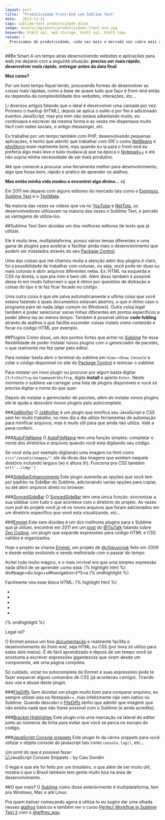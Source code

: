 ```yaml
---
layout: post
title:  "Produtividade Front-End com Sublime Text"
date:   2013-12-21
tags: sublime-text produtividade dicas
image: assets/img/posts/produtividade-front-end.jpg
keywords: html5 api, web storage, html5 sql, html5 tags
resumo: >
  Precisamos de produtividade, cada vez mais o mercado nos cobra mais agilidade no desenvolvimento de aplicações seja front-end ou back-end. Sabia que também é possível ser produtivo no mundo front-end?
---
```

##Be Smart
A um tempo atrás desenvolvendo websites e aplicações para web me deparei com a seguinte situação: **preciso ser mais rápido**, **desenvolver mais rápido**, **entregar antes da data final**.

**Mas como?**

Por um bom tempo fiquei lendo, procurando formas de desenvolver as coisas mais rápidas, como a base de quase tudo que faço é front-end então eu dependia da complexibilidade dos websites, interações, etc...

Li diversos artigos falando que o ideal é desenvolver uma camada por vez:
Primeiro o markup (HTML), depois se aplica o estilo e por fim é adicionado eventos JavaScript, mas pra mim não estava adiantando muito,
eu continuava a escrever da mesma forma e as vezes me dispersava muito fácil com redes sociais, o antigo messenger, etc.

Eu trabalhei por um tempo também com PHP, desenvolvendo pequenas aplicações, e tenho que admitir que trabalhar com IDE's como [NetBeans](https://netbeans.org/) e [phpStorm](http://www.jetbrains.com/phpstorm/) eram realmente bom, mas quando eu ia para o front-end eu preferia algo mais leve e tudo mudava já que na época o [Notepad++](http://notepad-plus-plus.org/) e ele não supria minha necessidade de ser mais produtivo.

Até que comecei a procurar uma ferramenta melhor para desenvolvimento, algo que fosse bom, rápido e pratico de aprender os atalhos.

**Mas então minha vida mudou e encontrei algo divino... =)**

Em 2011 me deparei com alguns editores do mercado tais como o [Expresso](http://macrabbit.com/espresso/), [Sublime Text](http://www.sublimetext.com/) e o [TextMate](http://macromates.com/).

Na maioria das vezes os vídeos que via no [YouTube](https://www.youtube.com/) e [NetTuts](http://net.tutsplus.com), os desenvolvedores utilizavam na maioria das vezes o Sublime Text, e percebi as vantagens de utiliza-los.

##Sublime Text
Sem dúvidas um dos melhores editores de texto que já utilizei.

Ele é muito leve, multiplataforma, possui vários temas diferentes e uma gama de plugins para acelerar e facilitar ainda mais o desenvolvimento que podem ser instalados através do seu [Package Control](https://sublime.wbond.net/installation).

Uma das coisas que me chamou muita a atenção além dos plugins é claro, foi a possibilidade de trabalhar com colunas, ou seja, você pode ter duas ou mais colunas e abrir arquivos diferentes nelas. Ex: HTML na esquerda e CSS na direita, o que pra mim é bem útil. Além disso também é possível deixa-lo em modo fullscreen o que é ótimo por questões de distração e coisas do tipo e te faz ficar focado no código.

Uma outra coisa é que ele salva automaticamente a ultima coisa que você estava fazendo e quais documentos estavam abertos, o que é ótimo caso o programa pare do nada (algo comum no Windows). Outra coisa legal também é poder selecionar varias linhas diferentes em pontos específicos e poder altera-las ao menos tempo. Também é possível utilizar **code folding** através de atalhos o que facilita esconder coisas inúteis como conteúdo e focar no código HTML por exemplo.

##Plugins
Como disse, um dos pontos fortes que achei no [Sublime](http://www.sublimetext.com/) foi essa flexibilidade de poder instalar novos plugins com o gerenciador de pacotes, o que realmente me fez optar pelo editor.

Para instalar basta abrir o terminal do sublime em <code class="code">View->Show Console</code> e colar o código disponível no site do [Package Control](https://sublime.wbond.net/installation) e reiniciar o sublime.

Para instalar um novo plugin ou procurar por algum basta digitar <code class="code">Ctrl+Shift+p</code> ou <code class="code">Command+Shift+p</code>, digite **install** e aperte <code class="code">Enter</code>. Neste momento o sublime vai carregar uma lista de plugins disponíveis e você só precisa digitar o nome do que quer.

Depois de instalar o gerenciador de pacotes, além de instalar novos plugins ele te ajuda a descobrir novos plugins pelo autocomplete.

###[JsMinifier](https://github.com/cgutierrez/JsMinifier)
O [JsMinifier](https://github.com/cgutierrez/JsMinifier) é um plugin que minifica seu JavaScript e CSS sem ter muito trabalho, no meu dia a dia utilizo ferramentas de automação para minificar arquivos, mas é muito útil para que ainda não utiliza. Vale a pena conferir.

###[AutoFileName](https://github.com/BoundInCode/AutoFileName)
O [AutoFileName](https://github.com/BoundInCode/AutoFileName) tem uma função simples: completar o nome dos diretórios e arquivos quando você esta digitando seu código.

Se você esta por exemplo digitando uma imagem no html como <code class="code">src="/assets/images/"</code>, ele da dicas das imagens que existem naquele diretório incluindo largura (w) e altura (h). Funciona pra CSS também <code class="code">url('../img/')</code>

###[SideBarEnhancements](https://github.com/titoBouzout/SideBarEnhancements)
Este plugin aumenta as opções que você tem por padrão na SideBar do Sublime, adicionando varias opções para copiar, ou até abrir arquivos direto no browser.

###[SyncedSideBar](https://github.com/sobstel/SyncedSideBar)
O [SyncedSideBar](https://github.com/sobstel/SyncedSideBar) tem uma única função: sincronizar a sua sidebar com tudo o que acontece com o diretório do projeto. As vezes num pull do projeto você já vê os novos arquivos que foram adicionados em um diretório especifico que você esta visualizando, etc...

###[Emmet](http://emmet.io/)
Este sem dúvidas é um dos melhores plugins para o Sublime que já utilizei, encontrei em 2011 em um [post](http://blog.thiagobelem.net/zen-coding-criando-html-como-um-ninja/) do [@TiuTalk](https://twitter.com/TiuTalk) falando sobre [Zen Coding](http://en.wikipedia.org/wiki/Zen_Coding), um plugin que expande expressões para código HTML e CSS validos e organizados.

Hoje o projeto se chama [Emmet](http://emmet.io/), um projeto de [@chikuyonok](https://twitter.com/chikuyonok) feito em 2009 e desde então evoluindo e sendo melhorado com o passar do tempo.

Achei tudo muito mágico, e o mais incrível era que uma simples expressão nada difícil de se aprender como esta:
{% highlight html %}
div#page>div.logo+ul#navigation>li*5>a
{% endhighlight %}

Facilmente vira esse bloco HTML:
{% highlight html %}
<div id="page">
        <div class="logo"></div>
        <ul id="navigation">
                <li><a href=""></a></li>
                <li><a href=""></a></li>
                <li><a href=""></a></li>
                <li><a href=""></a></li>
                <li><a href=""></a></li>
        </ul>
</div>
{% endhighlight %}

Legal né?

O Emmet possui um boa [documentação](http://docs.emmet.io/) e realmente facilita o desenvolvimento do front-end, seja HTML ou CSS (por hora só utilizo para estes dois meios). É de fácil aprendizado e depois de um tempo você se acostuma a escrever expressões gigantescas que viram desde um componente, até uma página completa.

Só cuidado, viciar no autocomplete do Emmet e suas expressões pode te fazer esquecer alguns comandos de CSS (já aconteceu comigo). Tirando isso use e abuse deste plugin.

###[FileDiffs](https://github.com/colinta/SublimeFileDiffs)
Sem dúvidas um plugin muito bom para comparar arquivos, eu sempre utilizei isso no Notepad++, mas infelizmente não vem nativo no Sublime. Quando descobri o [FileDiffs](https://github.com/colinta/SublimeFileDiffs) tenho que admitir que imaginei que não existia nada que não fosse possível com o Sublime (e ainda acredito).

###[Bracket Highlighter](https://github.com/facelessuser/BracketHighlighter)
Este plugin cria uma marcação na lateral do editor junto ao números da linha para evitar que você se perca no escopo do código.

###[JavaScript Console snippets](https://github.com/caiogondim/js-console-sublime-snippets)
Este plugin te da vários snippets para você utilizar o objeto console do javascript tais como <code class="code">console.log()</code>, etc...

Um print do que é possível fazer:
![JavaScript Console Snippets - by Caio Gondin](https://camo.githubusercontent.com/148623dfd43f825b4ff417f91d18418cebcce394/68747470733a2f2f7261772e6769746875622e636f6d2f6361696f676f6e64696d2f6a732d636f6e736f6c652d7375626c696d652d736e6970706574732f6d61737465722f736e6970706574732e676966)

O legal é que ele foi feito por um brasileiro, o que além de ser muito útil, mostra o que o Brasil também tem gente muito boa na área de desenvolvimento.

##O que mais?
O [Sublime](http://www.sublimetext.com/) como disse anteriormente é multiplataforma, tem pra Windows, Mac e até Linux.

Pra quem estiver começando agora a utiliza-lo eu sugiro dar uma olhada nesses [atalhos](https://gist.github.com/bjhess/1596897) básicos e também ver o curso [Perfect Workflow in Sublime Text 2](http://courses.tutsplus.com/courses/perfect-workflow-in-sublime-text-2) com o [@jeffrey_way](https://twitter.com/jeffrey_way).
